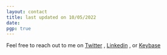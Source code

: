 ```yaml
---
layout: contact
title: last updated on 10/05/2022
date:  
pgp: true 
---
```


Feel free to reach out to me on <a href="https://twitter.com/00saimanideep" class="highlighted">Twitter</a> , <a href="https://www.linkedin.com/in/saimanideep13/" class="highlighted">Linkedin</a> , or <a href="https://keybase.io/SAIMANIDEEP13" class="highlighted">Keybase</a>